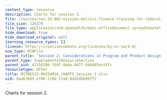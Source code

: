 ```yaml
---
content_type: resource
description: Charts for session 2.
file: /courses/res-15-002-mission-metrics-finance-training-for-federal-credit-program-professionals-summer-2016/9aa676d5ef06118b27ad8d42dbb89ff2_MITRES15-002SUM16_CHARTS_Session_2.xlsx
file_size: 126379
file_type: application/vnd.openxmlformats-officedocument.spreadsheetml.sheet
hide_download: true
hide_download_original: null
learning_resource_types: []
license: https://creativecommons.org/licenses/by-nc-sa/4.0/
ocw_type: OCWFile
parent_title: 'Session 2: Considerations in Program and Product Design'
parent_type: SupplementalResourceSection
parent_uid: 4215d186-7d4f-8eba-8477-4b8d85ec43fc
resourcetype: Other
title: MITRES15-002SUM16_CHARTS_Session_2.xlsx
uid: 9aa676d5-ef06-118b-27ad-8d42dbb89ff2
---
```

Charts for session 2.